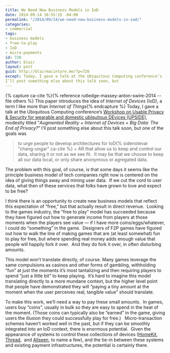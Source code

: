 ```yaml
---
title: We Need New Business Models in IoD
date: 2014-09-14 16:55:15 -04:00
permalink: "/2014/09/14/we-need-new-business-models-in-iod/"
categories:
- commercial
tags:
- business models
- free-to-play
- IoD
- micro-payments
id: 720
author: blair
layout: post
guid: http://blairmacintyre.me/?p=720
except: Today, I gave a talk at the Ubiquitous Computing conference’s [Workshop on Usable Privacy & Security for wearable and domestic ubIquitous DEvices (UPSIDE)](http://appanalysis.org/upside/), modestly titled "_Augmented Reality + Internet of Devices + Big Data: The End of Privacy?_”
I’ll post something else about this talk soon, but
---
```


{% capture ca-cite %}{% reference rutledge-massey-anton-swire-2014 --file others %} This paper introduces the idea of _Internet of Devices_ (IoD), a term I like more than _Internet of Things_{% endcapture %}
Today, I gave a talk at the Ubiquitous Computing conference’s [Workshop on Usable Privacy & Security for wearable and domestic ubIquitous DEvices (UPSIDE)](http://appanalysis.org/upside/), modestly titled "_Augmented Reality + Internet of Devices + Big Data: The End of Privacy?_”
I’ll post something else about this talk soon, but one of the goals was

>to urge people to develop architectures for IoD{% sidenotevar "chang-ungar" ca-cite %} + AR that allow us to keep and control our data, sharing it or not as we see fit.  It may be that we choose to keep all our data local, or only share anonymous or agregated data.

The problem with this goal, of course, is that some days it seems like the principle business model of tech companies right now is centered on the idea of giving things away and mining user data.  If we cut the cord to user data, what then of these services that folks have grown to love and expect to be free?

I think there is an opportunity to create new business models that reflect this expectation of “free,” but that actually result in direct revenue.  Looking to the games industry, the “free to play” model has succeeded because they have figured out how to generate income from players at those moments when the players see value — if I have more coins/eggs/whatever, I could do “something” in the game.  Designers of F2P games have figured out how to walk the line of making games that are (at least somewhat) fun to play for free, but where spending real money adds enough value that people will happily fork it over.  And they do fork it over, in often disturbing amounts.

This model won’t translate directly, of course. Many games leverage the same compulsions as casinos and other forms of gambling, withholding “fun” at just the moments it’s most tantalizing and then requiring players to spend “just a little bit” to keep playing.  It’s hard to imagine this model translating directly to a more mundane context, but the higher level point that people have demonstrated they will “paying a tiny amount at the moment when the user perceives real, tangible value” should translate.

To make this work, we’ll need a way to pay these small amounts.  In games, users buy “coins”, usually in bulk so they are easy to spend in the heat of the moment. (Those coins can typically also be “earned” in the game, giving users the illusion they could successfully play for free.)   Micro-transaction schemes haven’t worked well in the past, but if they can be smoothly integrated into an IoD context, there is enormous potential.  Given the appearance of systems to control these collections of devices ([HomeKit](https://developer.apple.com/homekit/),
[Thread](http://www.threadgroup.org), 
and [Allseen](http://allseenalliance.org), 
to name a few), and the tie-in between these systems and existing payment infrastructures, the potential is certainly there.

